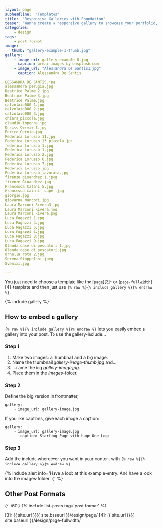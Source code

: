 ```yaml
---
layout: page
subheadline:  "Templates"
title:  "Responsive Galleries with Foundation"
teaser: "Wanna create a responsive gallery to showcase your portfolio, recent photos or images? It's quite easy thanks to Foundation and <a href='http://foundation.zurb.com/docs/components/clearing.html'>Clearing Lightbox</a>."
categories:
    - design
tags:
    - post format
image:
   thumb: "gallery-example-1-thumb.jpg"
gallery:
    - image_url: gallery-example-8.jpg
      caption: Great images by Unsplash.com
    - image_url: "Alessandra De Santis1.jpg"
      caption: Alessandra De Santis

LESSANDRA DE SANTIS.jpg
alessandra perugia.jpg
Beatrice Palme 2.jpg
Beatrice Palme 3.jpg
Beatrice Palme.jpg
calzolaio000 1.jpg
calzolaio000 2.jpg
calzolaio000 3.jpg
chiara_piccola.jpg
claudio_impenna.jpg
Enrico Cernia 1.jpg
Enrico Cernia.jpg
Federica Lorusso 11.jpg
Federica Lorusso 13_piccola.jpg
federica lorusso 1.jpg
Federica Lorusso 1.jpg
Federica Lorusso 2.jpg
Federica Lorusso 6.jpg
Federica Lorusso 7.jpg
Federica Lorusso.jpg
Federica Lorusso_lavorata.jpg
firenze gioandrez 1.jpeg
firenze Gioandrez.jpg
Francesca Catani 5.jpg
Francesca Catani  super.jpg
giorgio.jpg
giovanna mancori.jpg
Laura Marconi Rivera3.jpg
Laura Marconi Rivera.jpg
Laura Marconi Rivera.png
Luca Ragazzi 1.jpg
Luca Ragazzi 4.jpg
Luca Ragazzi 5.jpg
Luca Ragazzi 6.jpg
Luca Ragazzi 8.jpg
Luca Ragazzi 9.jpg
Olanda case di pescatori 1.jpg
Olanda case di pescatori.jpg
ornella rota 2.jpg
Serena Stoppoloni.jpeg
Sveniai.jpg

---
```

You just need to choose a template like the [`page`][3]- or [`page-fullwidth`][4]-template and then just use `{% raw %}{% include gallery %}{% endraw %}`.
<!--more-->

{% include gallery %}


## How to embed a gallery

`{% raw %}{% include gallery %}{% endraw %}` lets you easily embed a gallery into your post. To use the gallery-include...


### Step 1

1. Make two images: a thumbnail and a big image.
2. Name the thumbnail *gallery-image-thumb.jpg* and...
3. ...name the big *gallery-image.jpg*.
4. Place them in the *images*-folder.


### Step 2

Define the big version in frontmatter,  

~~~
gallery:
    - image_url: gallery-image.jpg
~~~

If you like captions, give each image a caption:

~~~
gallery:
    - image_url: gallery-image.jpg
       caption: Starting Page with huge One Logo
~~~

### Step 3

Add the include whereever you want in your content with `{% raw %}{% include gallery %}{% endraw %}`.

{% include alert info='Have a look at this example-entry. And have a look into the images-folder. :)' %}











## Other Post Formats
{: .t60 }
{% include list-posts tag='post format' %}



 [1]: http://foundation.zurb.com/docs/components/clearing.html
 [2]: http://foundation.zurb.com/docs/components/block_grid.html
 [3]: {{ site.url }}{{ site.baseurl }}/design/page/
 [4]: {{ site.url }}{{ site.baseurl }}/design/page-fullwidth/
